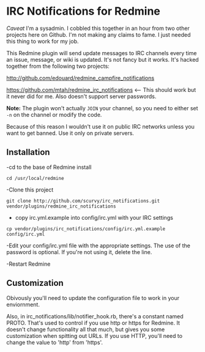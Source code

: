 IRC Notifications for Redmine
=============================

*Caveat* I'm a sysadmin. I cobbled this together in an hour from two other projects here on Github. I'm not making any claims to fame. I just needed this thing to work for my job.

This Redmine plugin will send update messages to IRC channels every time an issue, message, or wiki is updated. It's not fancy but it works. It's hacked
together from the following two projects:

http://github.com/edouard/redmine_campfire_notifications

https://github.com/mtah/redmine_irc_notifications  <-- This should work but it never did for me. Also doesn't support server passwords.

**Note:** The plugin won't actually `JOIN` your channel, so you need to either set `-n` on the channel or modify the code.

Because of this reason I wouldn't use it on public IRC networks unless you want to get banned. Use it only on private servers.

Installation
------------

-cd to the base of Redmine install

`cd /usr/local/redmine`

-Clone this project

`git clone http://github.com/scurvy/irc_notifications.git vendor/plugins/redmine_irc_notifications`

- copy irc.yml.example into config/irc.yml with your IRC settings

`cp vendor/plugins/irc_notifications/config/irc.yml.example config/irc.yml`

-Edit your config/irc.yml file with the appropriate settings. The use of the password is optional. If you're not using it, delete the line.

-Restart Redmine

Customization
-------------

Obivously you'll need to update the configuration file to work in your enviornment.

Also, in irc_notifications/lib/notifier_hook.rb, there's a constant named PROTO. That's used to control if you use http or https for Redmine.
It doesn't change functionality all that much, but gives you some customization when spitting out URLs. If you use HTTP, you'll need
to change the value to 'http' from 'https'.
